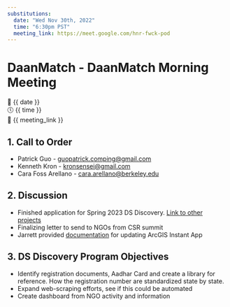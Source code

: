 ```yaml
---
substitutions:
  date: "Wed Nov 30th, 2022"
  time: "6:30pm PST"
  meeting_link: https://meet.google.com/hnr-fwck-pod
---
```


# DaanMatch - DaanMatch Morning Meeting

📅 {{ date }} <br>
🕔 {{ time }} <br>
🔗 {{ meeting_link }} <br>

## 1. Call to Order

- Patrick Guo - guopatrick.comping@gmail.com
- Kenneth Kron - kronsensei@gmail.com
- Cara Foss Arellano - cara.arellano@berkeley.edu

## 2. Discussion

- Finished application for Spring 2023 DS Discovery. [Link to other projects](https://data.berkeley.edu/discovery/projects)
- Finalizing letter to send to NGOs from CSR summit
- Jarrett provided [documentation](https://github.com/DaanMatch/Administrivia/tree/main/ArcGIS) for updating ArcGIS Instant App

## 3. DS Discovery Program Objectives

- Identify registration documents, Aadhar Card and create a library for reference. How the registration number are standardized state by state.
- Expand web-scraping efforts, see if this could be automated
- Create dashboard from NGO activity and information
